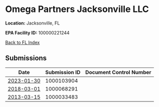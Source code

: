# Omega Partners Jacksonville LLC

**Location:** Jacksonville, FL

**EPA Facility ID:** 100000221244

[Back to FL Index](../../index.md)

## Submissions

| Date | Submission ID | Document Control Number |
|------|--------------|-------------------------|
| [2023-01-30](submissions/1000103904.md) | 1000103904 |  |
| [2018-03-01](submissions/1000068291.md) | 1000068291 |  |
| [2013-03-15](submissions/1000033483.md) | 1000033483 |  |
